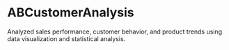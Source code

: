 # ABCustomerAnalysis
Analyzed sales performance, customer behavior, and product trends using data visualization and statistical analysis.
